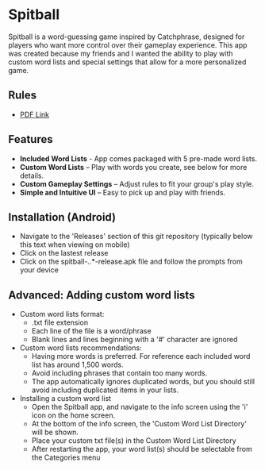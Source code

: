 # Spitball

Spitball is a word-guessing game inspired by Catchphrase, designed for players who want more control over their gameplay experience. This app was created because my friends and I wanted the ability to play with custom word lists and special settings that allow for a more personalized game.

## Rules
- [PDF Link](https://docs.google.com/viewer?url=https://raw.githubusercontent.com/kopake/Spitball/main/app/src/main/assets/spitball_rules.pdf)

## Features

- **Included Word Lists** - App comes packaged with 5 pre-made word lists.
- **Custom Word Lists** – Play with words you create, see below for more details.
- **Custom Gameplay Settings** – Adjust rules to fit your group's play style.
- **Simple and Intuitive UI** – Easy to pick up and play with friends.

## Installation (Android)
- Navigate to the 'Releases' section of this git repository (typically below this text when viewing on mobile)
- Click on the lastest release
- Click on the spitball-*.*.*-release.apk file and follow the prompts from your device

## Advanced: Adding custom word lists
- Custom word lists format:
  * .txt file extension
  * Each line of the file is a word/phrase
  * Blank lines and lines beginning with a '#' character are ignored
- Custom word lists recommendations:
  * Having more words is preferred. For reference each included word list has around 1,500 words.
  * Avoid including phrases that contain too many words.
  * The app automatically ignores duplicated words, but you should still avoid including duplicated items in your lists.
- Installing a custom word list
  * Open the Spitball app, and navigate to the info screen using the 'i' icon on the home screen.
  * At the bottom of the info screen, the 'Custom Word List Directory' will be shown.
  * Place your custom txt file(s) in the Custom Word List Directory
  * After restarting the app, your word list(s) should be selectable from the Categories menu
